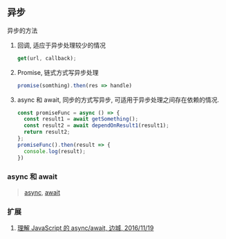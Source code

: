 ## 异步

异步的方法

1. 回调, 适应于异步处理较少的情况

    ```javascript
    get(url, callback);
    ```

2. Promise, 链式方式写异步处理

    ```javascript
    promise(somthing).then(res => handle)
    ```

3. async 和 await, 同步的方式写异步, 可适用于异步处理之间存在依赖的情况.

    ```javascript
    const promiseFunc = async () => {
      const result1 = await getSomething();
      const result2 = await dependOnResult1(result1);
      return result2;
    };
    promiseFunc().then(result => {
      console.log(result);
    })
    ```

### async 和 await

> [async](https://developer.mozilla.org/en-US/docs/Web/JavaScript/Reference/Statements/async_function), [await](https://developer.mozilla.org/en-US/docs/Web/JavaScript/Reference/Operators/await)

### 扩展

1. [理解 JavaScript 的 async/await, 边城, 2016/11/19](https://segmentfault.com/a/1190000007535316)
